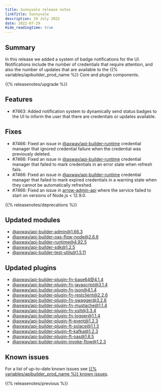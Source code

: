 ```yaml
---
title: Sunnyvale release notes
linkTitle: Sunnyvale
description: 29 July 2022
date: 2022-07-29
Hide_readingtime: true
---
```

## Summary

In this release we added a system of badge notifications for the UI. Notifications include the number of credentials that require attention, and also the number of updates that are available to the {{% variables/apibuilder_prod_name %}} Core and plugin components.

{{% releasenotes/upgrade %}}

## Features

* #7463: Added notification system to dynamically send status badges to the UI to inform the user that there are credentials or updates available.

## Fixes

* #7466: Fixed an issue in [@axway/api-builder-runtime](https://www.npmjs.com/package/@axway/api-builder-runtime) credential manager that ignored credential failure when the credential was previously deleted.
* #7466: Fixed an issue in [@axway/api-builder-runtime](https://www.npmjs.com/package/@axway/api-builder-runtime) credential manager that failed to mark credentials in an error state when refresh fails.
* #7466: Fixed an issue in [@axway/api-builder-runtime](https://www.npmjs.com/package/@axway/api-builder-runtime) credential manager that failed to mark expired credentials in a warning state when they cannot be automatically refreshed.
* #7466: Fixed an issue in [arrow-admin-api](https://www.npmjs.com/package/arrow-admin-api) where the service failed to start on versions of Node.js < 12.9.0.

{{% releasenotes/deprecations %}}

<!-- Regenerate modules/plugins with api-builder-tools generate-release-notes script -->
## Updated modules
* [@axway/api-builder-admin@1.66.3](https://www.npmjs.com/package/@axway/api-builder-admin/v/1.66.3)
* [@axway/api-builder-oas-flow-node@2.6.6](https://www.npmjs.com/package/@axway/api-builder-oas-flow-node/v/2.6.6)
* [@axway/api-builder-runtime@4.92.5](https://www.npmjs.com/package/@axway/api-builder-runtime/v/4.92.5)
* [@axway/api-builder-sdk@1.2.5](https://www.npmjs.com/package/@axway/api-builder-sdk/v/1.2.5)
* [@axway/api-builder-test-utils@1.5.11](https://www.npmjs.com/package/@axway/api-builder-test-utils/v/1.5.11)

## Updated plugins
* [@axway/api-builder-plugin-fn-base64@4.1.4](https://www.npmjs.com/package/@axway/api-builder-plugin-fn-base64/v/4.1.4)
* [@axway/api-builder-plugin-fn-javascript@3.1.4](https://www.npmjs.com/package/@axway/api-builder-plugin-fn-javascript/v/3.1.4)
* [@axway/api-builder-plugin-fn-json@4.1.4](https://www.npmjs.com/package/@axway/api-builder-plugin-fn-json/v/4.1.4)
* [@axway/api-builder-plugin-fn-restclient@2.2.6](https://www.npmjs.com/package/@axway/api-builder-plugin-fn-restclient/v/2.2.6)
* [@axway/api-builder-plugin-fn-swagger@3.2.6](https://www.npmjs.com/package/@axway/api-builder-plugin-fn-swagger/v/3.2.6)
* [@axway/api-builder-plugin-fn-mustache@1.1.4](https://www.npmjs.com/package/@axway/api-builder-plugin-fn-mustache/v/1.1.4)
* [@axway/api-builder-plugin-fn-xslt@3.3.4](https://www.npmjs.com/package/@axway/api-builder-plugin-fn-xslt/v/3.3.4)
* [@axway/api-builder-plugin-fn-logger@1.1.4](https://www.npmjs.com/package/@axway/api-builder-plugin-fn-logger/v/1.1.4)
* [@axway/api-builder-plugin-ft-event@1.2.3](https://www.npmjs.com/package/@axway/api-builder-plugin-ft-event/v/1.2.3)
* [@axway/api-builder-plugin-ft-solace@1.1.3](https://www.npmjs.com/package/@axway/api-builder-plugin-ft-solace/v/1.1.3)
* [@axway/api-builder-plugin-ft-kafka@1.2.3](https://www.npmjs.com/package/@axway/api-builder-plugin-ft-kafka/v/1.2.3)
* [@axway/api-builder-plugin-ft-oas@1.6.5](https://www.npmjs.com/package/@axway/api-builder-plugin-ft-oas/v/1.6.5)
* [@axway/api-builder-plugin-invoke-flow@1.2.3](https://www.npmjs.com/package/@axway/api-builder-plugin-invoke-flow/v/1.2.3)

## Known issues
For a list of up-to-date known issues see [{{% variables/apibuilder_prod_name %}} known issues](/docs/known_issues/).

{{% releasenotes/previous %}}
